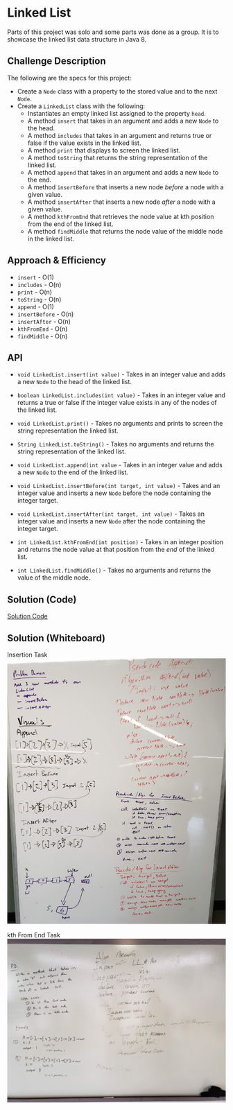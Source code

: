 # Linked List
<!-- Short summary or background information -->
Parts of this project was solo and some parts was done as a group. It is to showcase the linked list data structure in Java 8.

## Challenge Description
<!-- Description of the challenge -->
The following are the specs for this project:
* Create a `Node` class with a property to the stored value and to the next `Node`.
* Create a `LinkedList` class with the following:
  * Instantiates an empty linked list assigned to the property `head`.
  * A method `insert` that takes in an argument and adds a new `Node` to the head.
  * A method `includes` that takes in an argument and returns true or false if the value exists in the linked list.
  * A method `print` that displays to screen the linked list.
  * A method `toString` that returns the string representation of the linked list.
  * A method `append` that takes in an argument and adds a new `Node` to the end.
  * A method `insertBefore` that inserts a new node *before* a node with a given value.
  * A method `insertAfter` that inserts a new node *after* a node with a given value.
  * A method `kthFromEnd` that retrieves the node value at kth position from the end of the linked list.
  * A method `findMiddle` that returns the node value of the middle node in the linked list.

## Approach & Efficiency
<!-- What approach did you take? Why? What is the Big O space/time for this approach? -->
* `insert` - O(1)
* `includes` - O(n)
* `print` - O(n)
* `toString` - O(n)
* `append` - O(1)
* `insertBefore` - O(n)
* `insertAfter` - O(n)
* `kthFromEnd` - O(n)
* `findMiddle` - O(n)

## API
<!-- Description of each method publicly available to your Linked List -->
* `void LinkedList.insert(int value)` - Takes in an integer value and adds a new `Node` to the head of the linked list. 

* `boolean LinkedList.includes(int value)` - Takes in an integer value and returns a true or false if the integer value exists in any of the nodes of the linked list.

* `void LinkedList.print()` - Takes no arguments and prints to screen the string representation the linked list.

* `String LinkedList.toString()` - Takes no arguments and returns the string representation of the linked list.

* `void LinkedList.append(int value` - Takes in an integer value and adds a new `Node` to the end of the linked list.

* `void LinkedList.insertBefore(int target, int value)` - Takes and an integer value and inserts a new `Node` before the node containing the integer target.

* `void LinkedList.insertAfter(int target, int value)` - Takes an integer value and inserts a new `Node` after the node containing the integer target.

* `int LinkedList.kthFromEnd(int position)` - Takes in an integer position and returns the node value at that position from the *end* of the linked list.

* `int LinkedList.findMiddle()` - Takes no arguments and returns the value of the middle node.

## Solution (Code)
<!-- Link to code -->
[Solution Code](https://github.com/stephenchu530/data-structures-and-algorithms/blob/master/CodeChallenges401/src/main/java/CodeChallenges401/LinkedList.java)

## Solution (Whiteboard)
<!-- Embedded whiteboard image -->
Insertion Task
![Whiteboard](assets/LinkedList.jpg)

kth From End Task
![Whiteboard](assets/kthFromEnd.jpg)

